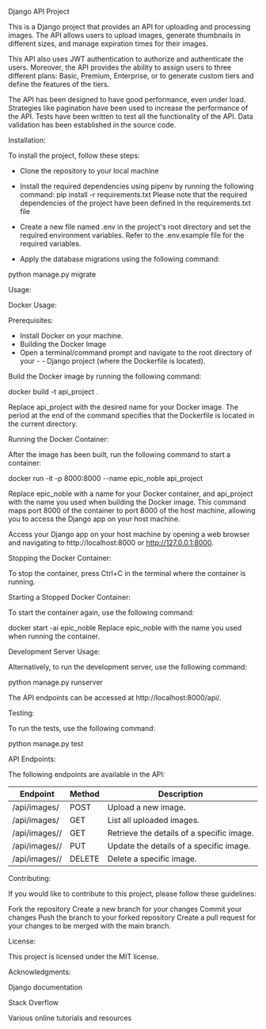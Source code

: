 Django API Project

This is a Django project that provides an API for uploading and processing images. The API allows users to upload images, generate thumbnails in different sizes, and manage expiration times for their images. 

This API also uses JWT authentication to authorize and authenticate the users. Moreover, the API provides the ability to assign users to three different plans: Basic, Premium, Enterprise, or to generate custom tiers and define the features of the tiers. 

The API has been designed to have good performance, even under load. Strategies like pagination have been used to increase the performance of the API. Tests have been written to test all the functionality of the API. Data validation has been established in the source code.

Installation:

To install the project, follow these steps:
- Clone the repository to your local machine
- Install the required dependencies using pipenv by running the following command:
pip install -r requirements.txt
Please note that the required dependencies of the project have been defined in the requirements.txt file

- Create a new file named .env in the project's root directory and set the required environment variables. Refer to the .env.example file for the required variables.
- Apply the database migrations using the following command:

python manage.py migrate

Usage:

Docker Usage:

Prerequisites:

- Install Docker on your machine.
- Building the Docker Image
- Open a terminal/command prompt and navigate to the root directory of your - - Django project (where the Dockerfile is located).

Build the Docker image by running the following command:

docker build -t api_project .

Replace api_project with the desired name for your Docker image. The period at the end of the command specifies that the Dockerfile is located in the current directory.

Running the Docker Container:

After the image has been built, run the following command to start a container:

docker run -it -p 8000:8000 --name epic_noble api_project

Replace epic_noble with a name for your Docker container, and api_project with the name you used when building the Docker image. This command maps port 8000 of the container to port 8000 of the host machine, allowing you to access the Django app on your host machine.

Access your Django app on your host machine by opening a web browser and navigating to http://localhost:8000 or http://127.0.0.1:8000.

Stopping the Docker Container:

To stop the container, press Ctrl+C in the terminal where the container is running.

Starting a Stopped Docker Container:

To start the container again, use the following command:

docker start -ai epic_noble
Replace epic_noble with the name you used when running the container.

Development Server Usage:

Alternatively, to run the development server, use the following command:

python manage.py runserver

The API endpoints can be accessed at http://localhost:8000/api/.

Testing:

To run the tests, use the following command:

python manage.py test

API Endpoints:

The following endpoints are available in the API:

| Endpoint          | Method | Description                            |
|-------------------|--------|----------------------------------------|
| /api/images/      | POST   | Upload a new image.                    |
| /api/images/      | GET    | List all uploaded images.              |
| /api/images/<pk>/ | GET    | Retrieve the details of a specific image.   |
| /api/images/<pk>/ | PUT    | Update the details of a specific image.|
| /api/images/<pk>/ | DELETE | Delete a specific image.               |


Contributing:

If you would like to contribute to this project, please follow these guidelines:

Fork the repository
Create a new branch for your changes
Commit your changes
Push the branch to your forked repository
Create a pull request for your changes to be merged with the main branch.

License:

This project is licensed under the MIT license.

Acknowledgments:

Django documentation

Stack Overflow

Various online tutorials and resources